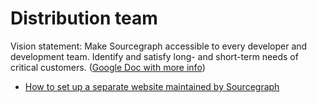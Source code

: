 # Distribution team

Vision statement: Make Sourcegraph accessible to every developer and development team. Identify and satisfy long- and short-term needs of critical customers. ([Google Doc with more info](https://docs.google.com/document/d/1-RQTq1HnhvxiLWrHUssmSW3aSUqlIOfTtTg1wvKGtzc/edit?ts=5da61097#heading=h.frjbo9inynne))

- [How to set up a separate website maintained by Sourcegraph](separate_website.md)